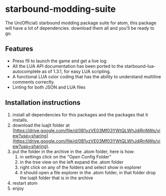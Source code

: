 # starbound-modding-suite  
The Un(Official) starbound modding package suite for atom, this package will have a lot of dependencies. download them all and you'll be ready to go.

## Features
* Press f9 to launch the game and get a live log
* All the LUA API documentation has been ported to the starbound-lua-autocomplete as of 1.3.1, for easy LUA scripting.
* A functional LUA color coding that has the ability to understand multiline comments correctly.
* Linting for both JSON and LUA files


## Installation instructions
1. install all dependencies for this packages and the packages that it installs.
2. download the luajit folder at [https://drive.google.com/file/d/0B1yzVE03Mf03YWtQLWhJdjRnNWs/view?usp=sharing](https://drive.google.com/file/d/0B1yzVE03Mf03YWtQLWhJdjRnNWs/view?usp=sharing).
3. put the folder in the archive in the .atom folder, here is how:
	1. in settings click on the "Open Config Folder"
	2. in the tree view on the left expand the .atom folder
	3. right click on any of the folders and select show in explorer
	4. it should open a file explorer in the .atom folder, in that folder drop the luajit folder that is in the archive
4. restart atom
5. enjoy
